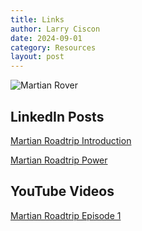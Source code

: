 ```yaml
---
title: Links
author: Larry Ciscon
date: 2024-09-01
category: Resources
layout: post
---
```


![Martian Rover](/MartianRoadtrip/assets/images/qrcode.jpeg)

## LinkedIn Posts

[Martian Roadtrip Introduction](https://www.linkedin.com/feed/update/urn:li:activity:7233625442480496641/)

[Martian Roadtrip Power](https://www.linkedin.com/feed/update/urn:li:activity:7236554837046218752/)


## YouTube Videos

[Martian Roadtrip Episode 1](https://www.youtube.com/playlist?list=PL1Zi6KpWfD8iVpOzrdpXz5g86jV4EjlZx)


